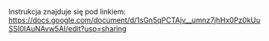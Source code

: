 Instrukcja znajduje się pod linkiem:
https://docs.google.com/document/d/1sGn5qPCTAjv__umnz7jhHx0Pz0kUuSSI0IAuNAvw5AI/edit?usp=sharing
